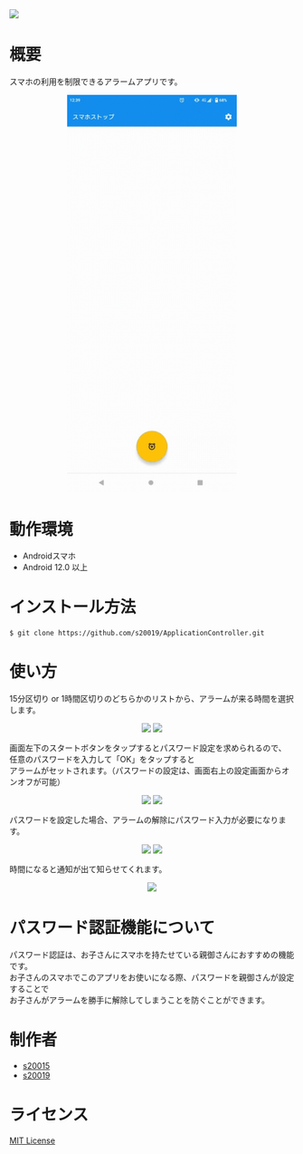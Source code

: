 <img src="https://user-images.githubusercontent.com/66397379/211480194-a7c9d2d1-5aa3-42cf-b22d-a55df5b02c24.png">

# 概要
スマホの利用を制限できるアラームアプリです。
<p align="center">
  <kbd><img src="https://github.com/s20019/ApplicationController/blob/master/smasto.gif" width="300"></kbd>
</p>

# 動作環境
- Androidスマホ
- Android 12.0 以上

# インストール方法
~~~
$ git clone https://github.com/s20019/ApplicationController.git
~~~

# 使い方
15分区切り or 1時間区切りのどちらかのリストから、アラームが来る時間を選択します。
<p align="center">
  <kbd><img src="https://user-images.githubusercontent.com/66397379/211485681-4f451a93-65ed-469e-9bdd-3454bd71fe3d.png" width="300"></kbd>
  <kbd><img src="https://user-images.githubusercontent.com/66397379/211486440-77a0a392-21a3-42f2-9204-3da116525bb4.png" width="300"></kbd>
</p>

画面左下のスタートボタンをタップするとパスワード設定を求められるので、  
任意のパスワードを入力して「OK」をタップすると  
アラームがセットされます。（パスワードの設定は、画面右上の設定画面からオンオフが可能）
<p align="center">
  <kbd><img src="https://user-images.githubusercontent.com/66397379/211488364-828ddb0a-dc1f-4522-a1f7-76ab55484f3b.png" width="300"></kbd>
  <kbd><img src="https://user-images.githubusercontent.com/66397379/211489018-bfe17123-58fb-445b-86fd-ff0ba0e62fec.png" width="300"></kbd>
</p>

パスワードを設定した場合、アラームの解除にパスワード入力が必要になります。
<p align="center">
  <kbd><img src="https://user-images.githubusercontent.com/66397379/211490308-fc295b10-61ac-4da4-bff2-a05630e76718.png" width="300"></kbd>
  <kbd><img src="https://user-images.githubusercontent.com/66397379/211491693-5e24663f-0dfc-4c5f-ae25-a3972cbd5a66.png" width="300"></kbd>
</p>

時間になると通知が出て知らせてくれます。
<p align="center">
  <kbd><img src="https://user-images.githubusercontent.com/66397379/211492675-b9c8c311-6756-487b-aa10-d84b705a457d.png" width="300"></kbd>
</p>

# パスワード認証機能について
パスワード認証は、お子さんにスマホを持たせている親御さんにおすすめの機能です。  
お子さんのスマホでこのアプリをお使いになる際、パスワードを親御さんが設定することで  
お子さんがアラームを勝手に解除してしまうことを防ぐことができます。

# 制作者
- [s20015](https://github.com/s200150)  
- [s20019](https://github.com/s20019)

# ライセンス
[MIT License](https://github.com/s20019/ApplicationController/blob/master/LICENSE)
